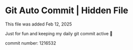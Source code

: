 # Git Auto Commit | Hidden File

This file was added Feb 12, 2025

Just for fun and keeping my daily git commit active 🤪

commit number: 1216532
